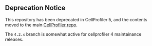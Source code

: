 ## Deprecation Notice

This repository has been deprecated in CellProfiler 5, and the contents moved to the main [CellProfiler repo](https://github.com/CellProfiler/CellProfiler/tree/main/distribution).

The `4.2.x` branch is somewhat active for cellprofiler 4 maintainance releases.

